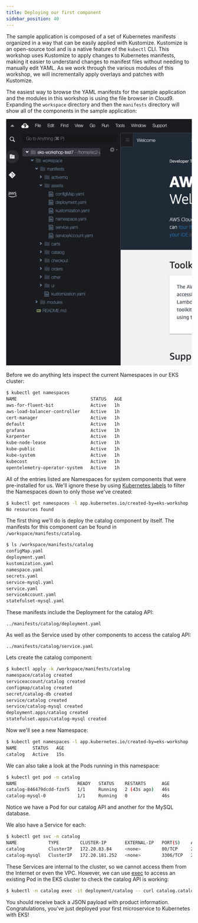 ```yaml
---
title: Deploying our first component
sidebar_position: 40
---
```


The sample application is composed of a set of Kubernetes manifests organized in a way that can be easily applied with Kustomize. Kustomize is an open-source tool and is a native feature of the `kubectl` CLI. This workshop uses Kustomize to apply changes to Kubernetes manifests, making it easier to understand changes to manifest files without needing to manually edit YAML. As we work through the various modules of this workshop, we will incrementally apply overlays and patches with Kustomize.

The easiest way to browse the YAML manifests for the sample application and the modules in this workshop is using the file browser in Cloud9. Expanding the `workspace` directory and then the `manifests` directory will show all of the components in the sample application:

![Cloud9 files](./assets/cloud9-files.png)

Before we do anything lets inspect the current Namespaces in our EKS cluster:

```bash
$ kubectl get namespaces
NAME                            STATUS   AGE
aws-for-fluent-bit              Active   1h
aws-load-balancer-controller    Active   1h
cert-manager                    Active   1h
default                         Active   1h
grafana                         Active   1h
karpenter                       Active   1h
kube-node-lease                 Active   1h
kube-public                     Active   1h
kube-system                     Active   1h
kubecost                        Active   1h
opentelemetry-operator-system   Active   1h
```

All of the entries listed are Namespaces for system components that were pre-installed for us. We'll ignore these by using [Kubernetes labels](https://kubernetes.io/docs/concepts/overview/working-with-objects/labels/) to filter the Namespaces down to only those we've created:

```bash
$ kubectl get namespaces -l app.kubernetes.io/created-by=eks-workshop
No resources found
```

The first thing we'll do is deploy the catalog component by itself. The manifests for this component can be found in `/workspace/manifests/catalog`.

```bash
$ ls /workspace/manifests/catalog
configMap.yaml
deployment.yaml
kustomization.yaml
namespace.yaml
secrets.yaml
service-mysql.yaml
service.yaml
serviceAccount.yaml
statefulset-mysql.yaml
```

These manifests include the Deployment for the catalog API:

```file
../manifests/catalog/deployment.yaml
```

As well as the Service used by other components to access the catalog API:

```file
../manifests/catalog/service.yaml
```

Lets create the catalog component:

```bash
$ kubectl apply -k /workspace/manifests/catalog
namespace/catalog created
serviceaccount/catalog created
configmap/catalog created
secret/catalog-db created
service/catalog created
service/catalog-mysql created
deployment.apps/catalog created
statefulset.apps/catalog-mysql created
```

Now we'll see a new Namespace:

```bash
$ kubectl get namespaces -l app.kubernetes.io/created-by=eks-workshop
NAME      STATUS   AGE
catalog   Active   15s
```

We can also take a look at the Pods running in this namespace:

```bash
$ kubectl get pod -n catalog
NAME                       READY   STATUS    RESTARTS      AGE
catalog-846479dcdd-fznf5   1/1     Running   2 (43s ago)   46s
catalog-mysql-0            1/1     Running   0             46s
```

Notice we have a Pod for our catalog API and another for the MySQL database.

We also have a Service for each:

```bash
$ kubectl get svc -n catalog
NAME            TYPE        CLUSTER-IP       EXTERNAL-IP   PORT(S)    AGE
catalog         ClusterIP   172.20.83.84     <none>        80/TCP     2m48s
catalog-mysql   ClusterIP   172.20.181.252   <none>        3306/TCP   2m48s
```

These Services are internal to the cluster, so we cannot access them from the Internet or even the VPC. However, we can use [exec](https://kubernetes.io/docs/tasks/debug/debug-application/get-shell-running-container/) to access an existing Pod in the EKS cluster to check the catalog API is working:

```bash
$ kubectl -n catalog exec -it deployment/catalog -- curl catalog.catalog.svc/catalogue | jq .
```

You should receive back a JSON payload with product information. Congratulations, you've just deployed your first microservice to Kubernetes with EKS!